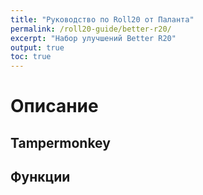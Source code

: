 ```yaml
---
title: "Руководство по Roll20 от Паланта"
permalink: /roll20-guide/better-r20/
excerpt: "Набор улучшений Better R20"
output: true
toc: true
---
```


# Описание

## Tampermonkey

## Функции
